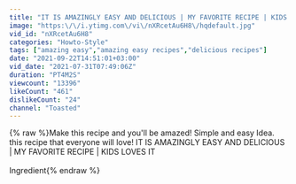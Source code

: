 ```yaml
---
title: "IT IS AMAZINGLY EASY AND DELICIOUS | MY FAVORITE RECIPE | KIDS LOVES IT"
image: "https:\/\/i.ytimg.com\/vi\/nXRcetAu6H8\/hqdefault.jpg"
vid_id: "nXRcetAu6H8"
categories: "Howto-Style"
tags: ["amazing easy","amazing easy recipes","delicious recipes"]
date: "2021-09-22T14:51:01+03:00"
vid_date: "2021-07-31T07:49:06Z"
duration: "PT4M2S"
viewcount: "13396"
likeCount: "461"
dislikeCount: "24"
channel: "Toasted"
---
```

{% raw %}Make this recipe and you'll be amazed! Simple and easy Idea. this  recipe that everyone will love!  IT IS AMAZINGLY EASY AND DELICIOUS | MY FAVORITE RECIPE | KIDS LOVES IT<br /><br />Ingredient{% endraw %}
